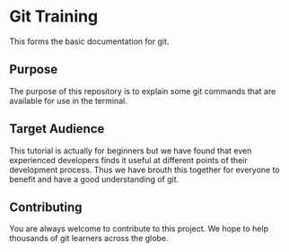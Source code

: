 # Git Training

This forms the basic documentation for git.

## Purpose

The purpose of this repository is to explain some git commands that 
are available for use in the terminal.

## Target Audience

This tutorial is actually for beginners but we have found that even experienced developers finds it useful at different points of their development process.
Thus we have brouth this together for everyone to benefit and have a good understanding of git.


## Contributing 

You are always welcome to contribute to this project. 
We hope to help thousands of git learners across the globe.